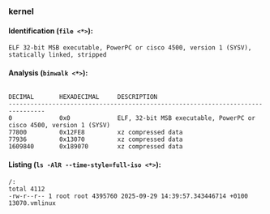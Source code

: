 ### kernel
#### Identification (`file <*>`):
```
ELF 32-bit MSB executable, PowerPC or cisco 4500, version 1 (SYSV), statically linked, stripped
```
#### Analysis (`binwalk <*>`):
```

DECIMAL       HEXADECIMAL     DESCRIPTION
--------------------------------------------------------------------------------
0             0x0             ELF, 32-bit MSB executable, PowerPC or cisco 4500, version 1 (SYSV)
77800         0x12FE8         xz compressed data
77936         0x13070         xz compressed data
1609840       0x189070        xz compressed data
```
#### Listing (`ls -AlR --time-style=full-iso <*>`):
```
/:
total 4112
-rw-r--r-- 1 root root 4395760 2025-09-29 14:39:57.343446714 +0100 13070.vmlinux
```

